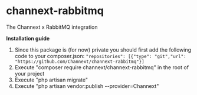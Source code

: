 # channext-rabbitmq
The Channext x RabbitMQ integration

**Installation guide**
1. Since this package is (for now) private you should first add the following code to your composer.json:
`"repositories": [{"type": "git","url": "https://github.com/Channext/channext-rabbitmq"}]`
2. Execute "composer require channext/channext-rabbitmq" in the root of your project
3. Execute "php artisan migrate"
4. Execute "php artisan vendor:publish --provider=Channext\"
